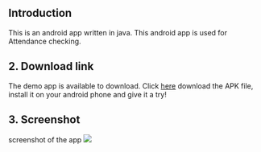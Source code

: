 
## Introduction
This is an android app written in java. This android app is used for Attendance checking. 

## 2. Download link
The demo app is available to download. Click [here][1] download the APK file, install it on your android phone and give it a try!

## 3. Screenshot
screenshot of the app 
![][image-1]

[1]:	files-for-release/app-release.apk

[image-1]:	files-for-release/01.jpg

[image-2]:	files-for-release/02.jpg

[image-3]:	files-for-release/03.jpg

[image-4]:	files-for-release/04.jpg